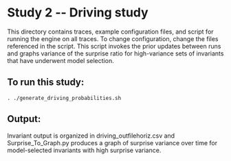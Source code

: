 # Study 2 -- Driving study
This directory contains traces, example configuration files, and script for running the engine on all traces. To change configuration, change the files referenced in the script.
This script invokes the prior updates between runs and graphs variance of the surprise ratio for high-variance sets of invariants that have underwent model selection.

## To run this study:

```
. ./generate_driving_probabilities.sh
``` 

## Output:

Invariant output is organized in driving_outfilehoriz.csv and Surprise_To_Graph.py produces a graph of surprise variance over time for model-selected invariants with high surprise variance.
